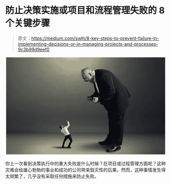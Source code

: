 # 防止决策实施或项目和流程管理失败的 8 个关键步骤

> 原文：<https://medium.com/swlh/8-key-steps-to-prevent-failure-in-implementing-decisions-or-in-managing-projects-and-processes-9c3b99d9eef0>

![](img/be6faf8a4a9320b1f3032cf0760a1b35.png)

你上一次看到决策执行中的重大失败是什么时候？在项目或过程管理方面呢？这种灾难会给雄心勃勃的事业和成功的公司带来毁灭性的后果。然而，这种事情发生得太频繁了，几乎没有采取任何措施来防止失败。